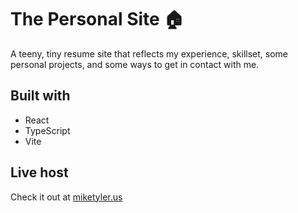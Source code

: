 # The Personal Site 🏠

A teeny, tiny resume site that reflects my experience, skillset, some personal projects, and some ways to get in contact with me.

## Built with

* React
* TypeScript
* Vite

## Live host

Check it out at [miketyler.us](https://www.miketyler.us)